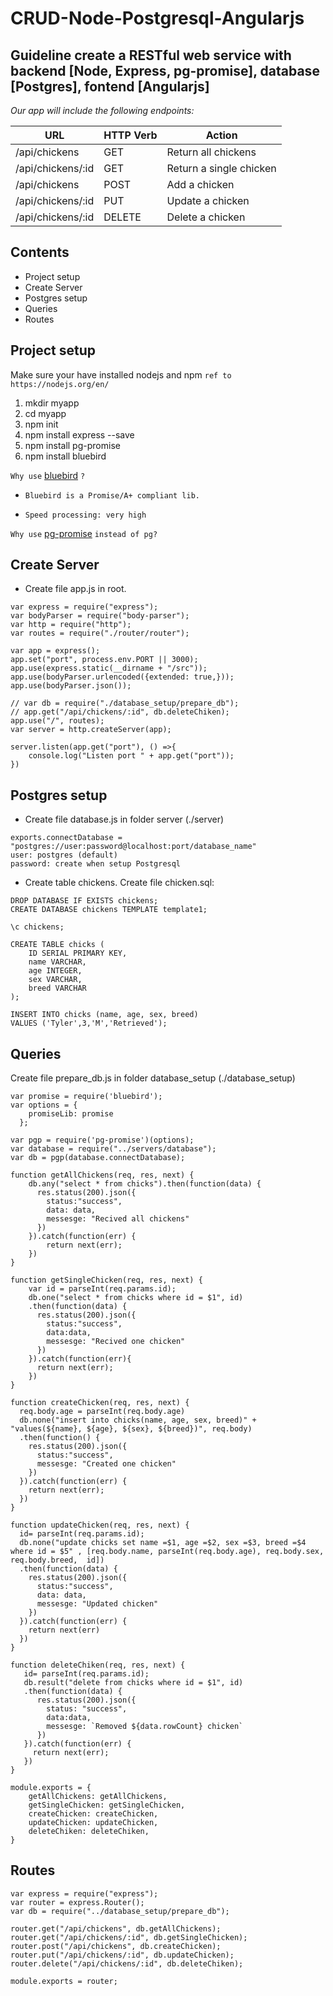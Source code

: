 # CRUD-Node-Postgresql-Angularjs

## Guideline create a RESTful web service with backend [Node, Express, pg-promise], database [Postgres], fontend [Angularjs]

*Our app will include the following endpoints:*

| URL                  | HTTP Verb | Action                 |
|----------------------|-----------|------------------------|
| /api/chickens        | GET       | Return all chickens    |
| /api/chickens/:id    | GET 	   | Return a single chicken|
| /api/chickens        | POST      | Add a chicken          |
| /api/chickens/:id    | PUT       | Update a chicken       |
| /api/chickens/:id    | DELETE    | Delete a chicken       |

## Contents

* Project setup
* Create Server
* Postgres setup
* Queries
* Routes

## Project setup
Make sure your have installed nodejs and npm
`ref to https://nodejs.org/en/`

1. mkdir myapp
2. cd myapp
3. npm init
4. npm install express --save
5. npm install pg-promise
6. npm install bluebird

`Why use` [bluebird](https://github.com/petkaantonov/bluebird) `?`

- `Bluebird is a Promise/A+ compliant lib.`

- `Speed processing: very high`

`Why use` [pg-promise](https://www.npmjs.com/package/pg-promise#queries-and-parameters) `instead of pg?`

## Create Server
- Create file app.js in root.

```
var express = require("express");
var bodyParser = require("body-parser");
var http = require("http");
var routes = require("./router/router");

var app = express();
app.set("port", process.env.PORT || 3000);
app.use(express.static(__dirname + "/src"));
app.use(bodyParser.urlencoded({extended: true,}));
app.use(bodyParser.json());

// var db = require("./database_setup/prepare_db");
// app.get("/api/chickens/:id", db.deleteChiken);
app.use("/", routes);
var server = http.createServer(app);

server.listen(app.get("port"), () =>{
    console.log("Listen port " + app.get("port"));
})
```

## Postgres setup

- Create file database.js in folder server (./server)

``` 
exports.connectDatabase = "postgres://user:password@localhost:port/database_name"
user: postgres (default)
password: create when setup Postgresql
```

- Create table chickens.
Create file chicken.sql:

```
DROP DATABASE IF EXISTS chickens;
CREATE DATABASE chickens TEMPLATE template1;

\c chickens;

CREATE TABLE chicks (
    ID SERIAL PRIMARY KEY,
    name VARCHAR,
    age INTEGER,
    sex VARCHAR,
    breed VARCHAR
);

INSERT INTO chicks (name, age, sex, breed)
VALUES ('Tyler',3,'M','Retrieved');
```

## Queries

Create file prepare_db.js in folder database_setup (./database_setup)
```
var promise = require('bluebird');
var options = {
    promiseLib: promise
  };

var pgp = require('pg-promise')(options);
var database = require("../servers/database");
var db = pgp(database.connectDatabase);

function getAllChickens(req, res, next) {
    db.any("select * from chicks").then(function(data) {
      res.status(200).json({
        status:"success",
        data: data,
        messesge: "Recived all chickens"
      })
    }).catch(function(err) {
        return next(err);
    })
}

function getSingleChicken(req, res, next) {
    var id = parseInt(req.params.id);
    db.one("select * from chicks where id = $1", id)
    .then(function(data) {
      res.status(200).json({
        status:"success",
        data:data,
        messesge: "Recived one chicken"
      })
    }).catch(function(err){
      return next(err);
    })
}

function createChicken(req, res, next) {
  req.body.age = parseInt(req.body.age)
  db.none("insert into chicks(name, age, sex, breed)" + "values(${name}, ${age}, ${sex}, ${breed})", req.body)
  .then(function() {
    res.status(200).json({
      status:"success",
      messesge: "Created one chicken"
    })
  }).catch(function(err) {
    return next(err);
  })
}

function updateChicken(req, res, next) {
  id= parseInt(req.params.id);
  db.none("update chicks set name =$1, age =$2, sex =$3, breed =$4 where id = $5" , [req.body.name, parseInt(req.body.age), req.body.sex, req.body.breed,  id])
  .then(function(data) {
    res.status(200).json({
      status:"success",
      data: data,
      messesge: "Updated chicken"
    })
  }).catch(function(err) {
    return next(err)
  })
}

function deleteChiken(req, res, next) {
   id= parseInt(req.params.id);
   db.result("delete from chicks where id = $1", id)
   .then(function(data) {
      res.status(200).json({
        status: "success", 
        data:data,
        messesge: `Removed ${data.rowCount} chicken`
      })
   }).catch(function(err) {
     return next(err);
   })
}

module.exports = {
    getAllChickens: getAllChickens, 
    getSingleChicken: getSingleChicken,
    createChicken: createChicken,
    updateChicken: updateChicken,
    deleteChiken: deleteChiken, 
}
```

## Routes

```
var express = require("express");
var router = express.Router();
var db = require("../database_setup/prepare_db");

router.get("/api/chickens", db.getAllChickens);
router.get("/api/chickens/:id", db.getSingleChicken);
router.post("/api/chickens", db.createChicken);
router.put("/api/chickens/:id", db.updateChicken);
router.delete("/api/chickens/:id", db.deleteChiken);

module.exports = router;
```


